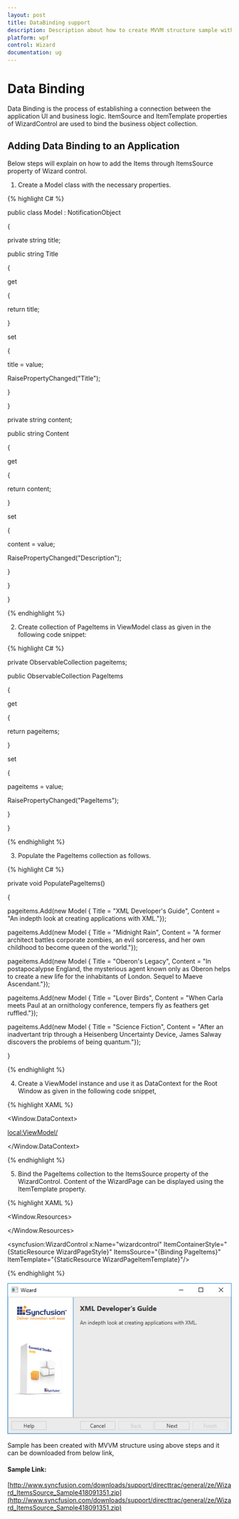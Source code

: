 ```yaml
---
layout: post
title: DataBinding support
description: Description about how to create MVVM structure sample with Wizard control
platform: wpf
control: Wizard
documentation: ug
---
```

# Data Binding 

Data Binding is the process of establishing a connection between the application UI and business logic. ItemSource and ItemTemplate properties of WizardControl are used to bind the business object collection.

## Adding Data Binding to an Application

Below steps will explain on how to add the Items through ItemsSource property of Wizard control.

1. Create a Model class with the necessary properties.

{% highlight C# %}

public class Model : NotificationObject

{

private string title;

public string Title

{

get

{

return title;

}

set

{

title = value;

RaisePropertyChanged("Title");

}

}

private string content;

public string Content

{

get

{

return content;

}

set

{

content = value;

RaisePropertyChanged("Description");

}

}     

}

{% endhighlight %}

2. Create collection of PageItems in ViewModel class as given in the following code snippet:

{% highlight C# %}

private ObservableCollection<Model> pageitems;

public ObservableCollection<Model> PageItems

{

get

{

return pageitems;

}

set

{

pageitems = value;

RaisePropertyChanged("PageItems");

}

}

{% endhighlight %}

3. Populate the PageItems collection as follows.

{% highlight C# %}

private void PopulatePageItems()

{

pageitems.Add(new Model { Title = "XML Developer's Guide", Content = "An indepth look at creating applications with XML."});

pageitems.Add(new Model { Title = "Midnight Rain", Content = "A former architect battles corporate zombies, an evil sorceress, and her own childhood to become queen of the world."});

pageitems.Add(new Model { Title = "Oberon's Legacy", Content = "In postapocalypse England, the mysterious agent known only as Oberon helps to create a new life for the inhabitants of London. Sequel to Maeve Ascendant."});

pageitems.Add(new Model { Title = "Lover Birds", Content = "When Carla meets Paul at an ornithology conference, tempers fly as feathers get ruffled."});

pageitems.Add(new Model { Title = "Science Fiction", Content = "After an inadvertant trip through a Heisenberg Uncertainty Device, James Salway discovers the problems of being quantum."});

}

{% endhighlight %}

4. Create a ViewModel instance and use it as DataContext for the Root Window as given in the following code snippet,

{% highlight XAML %}

<Window.DataContext>

<local:ViewModel/>

</Window.DataContext>    

{% endhighlight %}

5. Bind the PageItems collection to the ItemsSource property of the WizardControl. Content of the WizardPage can be displayed using the ItemTemplate property.

{% highlight XAML %}

<Window.Resources>

<Style x:Key="WizardPageStyle" TargetType="syncfusion:WizardPage">

<Setter Property="Title" Value="{Binding Title}"/>

<Setter Property="PageType" Value="Exterior"/>

<Setter Property="BannerImage" Value="/Images/W_O-BG.png"/>

</Style>

<DataTemplate x:Key="WizardPageItemTemplate">

<TextBlock Text="{Binding Content}" TextWrapping="Wrap"/>

</DataTemplate>

</Window.Resources>

<Grid>

<syncfusion:WizardControl x:Name="wizardcontrol" ItemContainerStyle="{StaticResource WizardPageStyle}" ItemsSource="{Binding PageItems}" ItemTemplate="{StaticResource WizardPageItemTemplate}"/>

</Grid>

{% endhighlight %}

![](Interactive-Features_images/data-binding_img1.png)

Sample has been created with MVVM structure using above steps and it can be downloaded from below link,

#### Sample Link:
[http://www.syncfusion.com/downloads/support/directtrac/general/ze/Wizard_ItemsSource_Sample418091351.zip](http://www.syncfusion.com/downloads/support/directtrac/general/ze/Wizard_ItemsSource_Sample418091351.zip)
